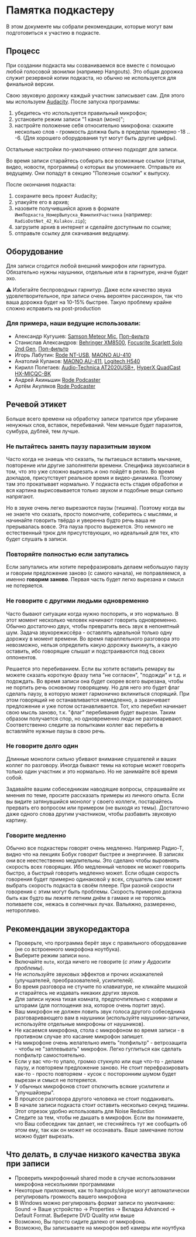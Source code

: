 # Памятка подкастеру

В этом документе мы собрали рекомендации, которые могут вам подготовиться к участию в подкасте.

## Процесс

При создании подкаста мы созваниваемся все вместе с помощью любой голосовой звонилки (например Hangouts). Это общая дорожка служит резервной копии подкаста, но обычно не используется для финальной версии.

Свою звуковую дорожку каждый участник записывает сам. Для этого мы используем [Audacity](https://www.audacityteam.org/). После запуска программы:

1. убедитесь что используется правильный микрофон;
2. установите режим записи "1 канал (моно)";
3. настройте положение себя относительно микрофона: скажите несколько слов - громкость должна быть в пределах примерно -18 .. -6. (Для хорошего оборудования тут могут быть другие цифры).

Остальные настройки по-умолчанию отлично подходят для записи.

Во время записи старайтесь собирать все возможные ссылки (статьи, видео, новости, программы) о которых вы упоминаете. Отправьте их ведущему. Они попадут в секцию "Полезные ссылки" к выпуску.

После окончания подкаста:

1. сохраните весь проект Audacity;
2. упакуйте его в архив;
3. назовите получившийся архив в формате `ИмяПодкаста_НомерВыпуска_ФамилияУчастника` (например: `RadioDotNet_42_Kulakov.zip`);
4. загрузите архив в интернет и сделайте доступным по ссылке;
5. отправьте ссылку для скачивания ведущему.

## Оборудование

Для записи сгодится любой внешний микрофон или гарнитура. Обязательно нужны наушники, отдельные или в гарнитуре, иначе будет эхо.

⚠️ Избегайте беспроводных гарнитур. Даже если качество звука удовлетворительное, при записи очень вероятен рассинхрон, так что ваша дорожка будет на 10-15% быстрее. Такую проблему крайне сложно исправить на post-production

### Для примера, наши ведущие использовали:

- Александр Кугушев: [Samson Meteor Mic](https://www.samsontech.ru/samson-goods/microfones/usb-mics/meteor.html), [Поп-фильтр](https://ru.wikipedia.org/wiki/%D0%9F%D0%BE%D0%BF-%D1%84%D0%B8%D0%BB%D1%8C%D1%82%D1%80)
- Станислав Александров: [Behringer XM8500](https://behringer-russia.ru/product/behringer-ultravoice-xm8500/), [Focusrite Scarlett Solo 2nd Gen](https://focusrite.com/usb-audio-interface/scarlett/scarlett-solo), [Поп-фильтр](https://ru.wikipedia.org/wiki/%D0%9F%D0%BE%D0%BF-%D1%84%D0%B8%D0%BB%D1%8C%D1%82%D1%80)
- Игорь Лабутин: [Rode NT-USB](http://rode.ru/nt-usb/),  [MAONO AU-410](https://www.maono.com/products/au410-usb-lavalier-micophone/)
- Анатолий Кулаков: [MAONO AU-411](https://www.maono.com/products/au-411-usb-lavalier-microphone/), [Logitech H540](https://www.logitech.com/ru-ru/product/usb-headset-h540)
- Кирилл Полетаев: [Audio-Technica AT2020USB+](https://audio-technica.ru/catalog/mic/studio/at2020usb-plus/), [HyperX QuadCast HX-MICQC-BK](https://www.hyperxgaming.com/ru/microphone/quadcast-gaming-microphone)
- Андрей Акиньшин [Rode Podcaster](http://rode.ru/podcaster/)
- Артём Акуляков [Rode Podcaster](http://rode.ru/podcaster/)

## Речевой этикет

Больше всего времени на обработку записи тратится при убирание ненужных слов, вставок, перебиваний. Чем меньше будет паразитов, сумбура, дублей, тем лучше.

### Не пытайтесь занять паузу паразитным звуком

Часто когда не знаешь что сказать, ты пытаешься вставить мычание, повторение или другие заполнятели времени. Специфика звукозаписи в том, что это уже сложно вырезать и оно пойдёт в релиз. Во время докладов, присутствует реальное время и видео-динамика. Поэтому там это прокатывает нормально. У подкаста есть стадия обработки и вся картина вырисовывается только звуком и подобные вещи сильно напрягают.

Но в звуке очень легко вырезаются паузы (тишина). Поэтому когда вы не знаете что сказать, просто помолчите, соберитесь с мыслями, и начинайте говорить твёрдо и уверенна будто речь ваша не прерывалась вовсе. Эта пауза просто вырежется. Это немного не естественный трюк для присутствующих, но идеальный для тех, кто будет слушать в записи.

### Повторяйте полностью если запутались

Если запутались или хотите перефразировать делаем небольшую паузу и говорим предложение заново (с самого начала), не поправляемся, а именно **говорим заново**. Первая часть будет легко вырезана и смысл не потеряется.

### Не говорите с другими людьми одновременно

Часто бывают ситуации когда нужно поспорить, и это нормально. В этот момент несколько человек начинают говорить одновременно. Обычно достаточно двух, чтобы превратить весь звук в непонятный шум. Задача звукорежиссёра - оставлять идеальной только одну дорожку в момент времени. Во время параллельного разговора это невозможно, нельзя определить какую дорожку выкинуть, а какую оставить, ибо говорящие слышат и подстраиваются под своих оппонентов.

Решается это перебиванием. Если вы хотите вставить ремарку вы можете сказать короткую фразу типа "не согласен", "подожди" и т.д. и подождать. Во время записи она будет скорее всего вырезана, чтобы не портить речь основному говорящему. Но для него это будет флаг сделать паузу, в которую может гармонично вклиниться спорящий. При этом говорящий не останавливается немедленно, а заканчивает предложение и уже потом останавливается. Тот, кто перебил начинает свою мысль заново, т.к. "флаг" перебивания будет вырезан. Таким образом получается спор, но одновременно люди не разговаривают. Соответственно следите за попытками коллег вас перебить в вставляйте нужные паузы в свою речь.

### Не говорите долго один

Длинные монологи сильно убивают внимание слушателей и ваших коллег по разговору. Иногда бывают темы на которые может говорить только один участник и это нормально. Но не занимайте всё время собой.

Задавайте вашим собеседникам наводящие вопросы, спрашивайте их мнения по теме, просите рассказать примеры из личного опыта. Если вы видите затянувшийся монолог у своего коллеги, постарайтесь прервать его вопросом или примером (не выходя из темы). Достаточно даже одного слова другим участником, чтобы разбавить звуковую картину.

### Говорите медленно

Обычно все подкастеры говорят очень медленно. Например Радио-Т, видно что на лекциях Бобук говорит быстрее и энергичнее. В записях они все неестественно медлительны. Это сделано чтобы выровнять скорость всех говорящих. Ибо медленный человек не может говорить быстро, а быстрый говорить медленно может. Если общая скорость говорения будет примерно одинаковой у всех, слушатель сам может выбрать скорость подкаста в своём плеере. При разной скорости говорения с этим могут быть проблемы. Скорость примерно должна быть как будто вы лежите летним днём в гамаке и не торопясь попиваете сок, нежась в солнечных лучах. Вальяжно, размеренно, неторопливо.

## Рекомендации звукоредактора

- Проверьте, что программа берёт звук с правильного оборудование (не со встроенного микрофона ноутбука).
- Выберите режим записи `mono`.
- Включайте `mute`, когда ничего не говорите (*с этим у Аудасити проблемы*).
- Не используйте звуковых эффектов и прочих искажателей (улучшателей, преобразователей, усилителей).
- Во время разговора не стучите по клавиатуре, не кликайте мышкой и старайтесь не издавать никаких других звуков.
- Для записи нужна тихая комната, предпочтительно с коврами и шторами (для поглощения эха, которое очень портит звук).
- Ваш микрофон не должен ловить звук голоса другого собеседника разговаривающего вам в наушники (используйте наушники-затычки, используйте отдельные микрофоны от наушников).
- Не касаемся микрофона, стола с микрофоном во время записи - в противном случае это касание микрофон запишет.
- На микрофоне очень желательно иметь "попфильтр" - ветрозащита - чтобы не "заплевывать" микрофон. Легко гуглиться как сделать попфильтр самостоятельно.
- Если у вас что-то упало, громко стукнуло или еще что-то - делаем паузу, и повторяем предложение заново. Не стоит перефразировать как-то - просто повторяем - кусок с посторонним шумом будет вырезан и смысл не потеряется.
- У обычных микрофонов стоит отключить всякие усилители и "улучшайзеры".
- В процессе разговора другого человека не стоит поддакивать.
- В начале записи подкаста стоит оставить несколько секунд тишины. Этот отрезок удобно использовать для Noise Reduction
- Следите за тем, чтобы не дышать в микрофон. Если вы понимаете, что Ваш собеседник так делает, не стесняйтесь тут же сообщить об этом ему, так как он может не осознавать. Ваше замечание потом можно будет вырезать.

## Что делать, в случае низкого качества звука при записи
- Проверить микрофонный shared mode в случае использовании микрофона несколькими программами
- Некоторые приложения, как то hangouts/skype могут автоматически регулировать громкость вашего микрофона
- В Windows можно регулировать формат записи по умолчанию: Sound -> Ваше устройство -> Properties -> Вкладка Advanced -> Default Format. Выберите DVD Quality или выше
- Возможно, Вы просто сидите далеко от микрофона.
- Возможно, Вы записываете на микрофон веб камеры или ноутбука
